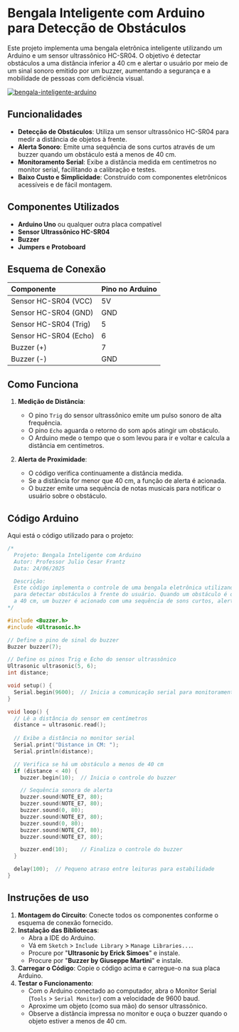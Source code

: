 
# Bengala Inteligente com Arduino para Detecção de Obstáculos

Este projeto implementa uma bengala eletrônica inteligente utilizando um Arduino e um sensor ultrassônico HC-SR04. O objetivo é detectar obstáculos a uma distância inferior a 40 cm e alertar o usuário por meio de um sinal sonoro emitido por um buzzer, aumentando a segurança e a mobilidade de pessoas com deficiência visual.

[![bengala-inteligente-arduino](https://img.youtube.com/vi/UyF4Qit7c3Y/0.jpg)](https://youtu.be/UyF4Qit7c3Y)

## Funcionalidades

- **Detecção de Obstáculos**: Utiliza um sensor ultrassônico HC-SR04 para medir a distância de objetos à frente.
- **Alerta Sonoro**: Emite uma sequência de sons curtos através de um buzzer quando um obstáculo está a menos de 40 cm.
- **Monitoramento Serial**: Exibe a distância medida em centímetros no monitor serial, facilitando a calibração e testes.
- **Baixo Custo e Simplicidade**: Construído com componentes eletrônicos acessíveis e de fácil montagem.

## Componentes Utilizados

- **Arduino Uno** ou qualquer outra placa compatível
- **Sensor Ultrassônico HC-SR04**
- **Buzzer**
- **Jumpers e Protoboard**

## Esquema de Conexão

| Componente | Pino no Arduino |
| :--- | :--- |
| Sensor HC-SR04 (VCC) | 5V |
| Sensor HC-SR04 (GND) | GND |
| Sensor HC-SR04 (Trig) | 5 |
| Sensor HC-SR04 (Echo) | 6 |
| Buzzer (+) | 7 |
| Buzzer (-) | GND |

## Como Funciona

1. **Medição de Distância**:
   - O pino `Trig` do sensor ultrassônico emite um pulso sonoro de alta frequência.
   - O pino `Echo` aguarda o retorno do som após atingir um obstáculo.
   - O Arduino mede o tempo que o som levou para ir e voltar e calcula a distância em centímetros.

2. **Alerta de Proximidade**:
   - O código verifica continuamente a distância medida.
   - Se a distância for menor que 40 cm, a função de alerta é acionada.
   - O buzzer emite uma sequência de notas musicais para notificar o usuário sobre o obstáculo.

## Código Arduino

Aqui está o código utilizado para o projeto:

```cpp
/*
  Projeto: Bengala Inteligente com Arduino
  Autor: Professor Julio Cesar Frantz
  Data: 24/06/2025

  Descrição:
  Este código implementa o controle de uma bengala eletrônica utilizando um sensor ultrassônico HC-SR04
  para detectar obstáculos à frente do usuário. Quando um obstáculo é detectado a uma distância inferior
  a 40 cm, um buzzer é acionado com uma sequência de sons curtos, alertando o usuário.
*/

#include <Buzzer.h>
#include <Ultrasonic.h> 

// Define o pino de sinal do buzzer
Buzzer buzzer(7);

// Define os pinos Trig e Echo do sensor ultrassônico
Ultrasonic ultrasonic(5, 6);
int distance;

void setup() {
  Serial.begin(9600);  // Inicia a comunicação serial para monitoramento
}

void loop() {
  // Lê a distância do sensor em centímetros
  distance = ultrasonic.read();
  
  // Exibe a distância no monitor serial
  Serial.print("Distance in CM: ");
  Serial.println(distance);

  // Verifica se há um obstáculo a menos de 40 cm
  if (distance < 40) {
    buzzer.begin(10);  // Inicia o controle do buzzer

    // Sequência sonora de alerta
    buzzer.sound(NOTE_E7, 80);
    buzzer.sound(NOTE_E7, 80);
    buzzer.sound(0, 80);
    buzzer.sound(NOTE_E7, 80);
    buzzer.sound(0, 80);
    buzzer.sound(NOTE_C7, 80);
    buzzer.sound(NOTE_E7, 80);

    buzzer.end(10);    // Finaliza o controle do buzzer
  }

  delay(100);  // Pequeno atraso entre leituras para estabilidade
}
````

## Instruções de uso

1.  **Montagem do Circuito**: Conecte todos os componentes conforme o esquema de conexão fornecido.
2.  **Instalação das Bibliotecas**:
      - Abra a IDE do Arduino.
      - Vá em `Sketch` \> `Include Library` \> `Manage Libraries...`.
      - Procure por "**Ultrasonic by Erick Simoes**" e instale.
      - Procure por "**Buzzer by Giuseppe Martini**" e instale.
3.  **Carregar o Código**: Copie o código acima e carregue-o na sua placa Arduino.
4.  **Testar o Funcionamento**:
      - Com o Arduino conectado ao computador, abra o Monitor Serial (`Tools` \> `Serial Monitor`) com a velocidade de 9600 baud.
      - Aproxime um objeto (como sua mão) do sensor ultrassônico.
      - Observe a distância impressa no monitor e ouça o buzzer quando o objeto estiver a menos de 40 cm.

<!-- end list -->

```
```
